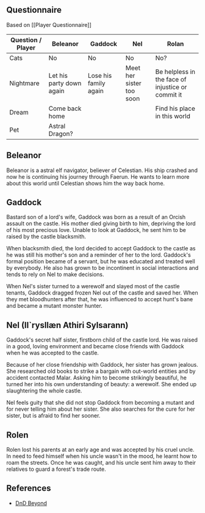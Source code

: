 ## Questionnaire
Based on [[Player Questionnaire]]

| Question / Player | Beleanor                 | Gaddock               | Nel                      | Rolan                                             |
| ----------------- | ------------------------ | --------------------- | ------------------------ | ------------------------------------------------- |
| Cats              | No                       | No                    | No                       | No?                                               |
| Nightmare         | Let his party down again | Lose his family again | Meet her sister too soon | Be helpless in the face of injustice or commit it |
| Dream             | Come back home           |                       |                          | Find his place in this world                      |
| Pet               | Astral Dragon?           |                       |                          |                                                   |
## Beleanor
Beleanor is a astral elf navigator, believer of Celestian. His ship crashed and now he is continuing his journey through Faerun. He wants to learn more about this world until Celestian shows him the way back home.
## Gaddock
Bastard son of a lord's wife, Gaddock was born as a result of an Orcish assault on the castle. His mother died giving birth to him, depriving the lord of his most precious love.  Unable to look at Gaddock, he sent him to be raised by the castle blacksmith.

When blacksmith died, the lord decided to accept Gaddock to the castle as he was still his mother's son and a reminder of her to the lord. Gaddock's formal position became of a servant, but he was educated and treated well by everybody. He also has grown to be incontinent in social interactions and tends to rely on Nel to make decisions.

When Nel's sister turned to a werewolf and slayed most of the castle tenants, Gaddock dragged frozen Nel out of the castle and saved her. When they met bloodhunters after that, he was influenced to accept hunt's bane and became a mutant monster hunter.
## Nel (Il\`rysllæn Athiri Sylsarann)
Gaddock's secret half sister, firstborn child of the castle lord. He was raised in a good, loving environment and became close friends with Gaddock when he was accepted to the castle.

Because of her close friendship with Gaddock, her sister has grown jealous. She researched old books to strike a bargain with out-world entities and by accident contacted Malar. Asking him to become strikingly beautiful, he turned her into his own understanding of beauty: a werewolf. She ended up slaughtering the whole castle.

Nel feels guity that she did not stop Gaddock from becoming a mutant and for never telling him about her sister. She also searches for the cure for her sister, but is afraid to find her sooner.
## Rolen
Rolen lost his parents at an early age and was accepted by his cruel uncle. In need to feed himself when his uncle wasn't in the mood, he learnt how to roam the streets. Once he was caught, and his uncle sent him away to their relatives to guard a forest's trade route.
## References
- [DnD Beyond](https://www.dndbeyond.com/campaigns/5303010)
